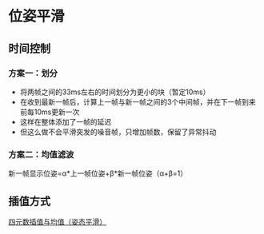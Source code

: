 # 位姿平滑
## 时间控制
### 方案一：划分
- 将两帧之间的33ms左右的时间划分为更小的块（暂定10ms）
- 在收到最新一帧后，计算上一帧与新一帧之间的3个中间帧，并在下一帧到来前每10ms更新一次
- 这样在整体添加了一帧的延迟
- 但这么做不会平滑突发的噪音帧，只增加帧数，保留了异常抖动


### 方案二：均值滤波
新一帧显示位姿=α\*上一帧位姿+β\*新一帧位姿（α+β=1）


## 插值方式
[四元数插值与均值（姿态平滑）](https://www.cnblogs.com/21207-iHome/p/6952004.html)

